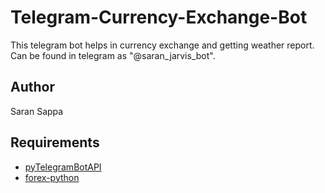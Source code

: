 # Telegram-Currency-Exchange-Bot
This telegram bot helps in currency exchange and getting weather report. Can be found in telegram as "@saran_jarvis_bot".

## Author 
Saran Sappa

## Requirements
+ [pyTelegramBotAPI](https://pypi.org/project/pyTelegramBotAPI/)
+ [forex-python](https://pypi.org/project/forex-python/)

